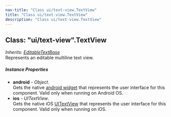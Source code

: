 ```yaml
---
nav-title: "Class ui/text-view.TextView"
title: "Class ui/text-view.TextView"
description: "Class ui/text-view.TextView"
---
```

## Class: "ui/text-view".TextView  
_Inherits:_ [_EditableTextBase_](../../ui/editable-text-base/EditableTextBase.md)  
Represents an editable multiline text view.

##### Instance Properties
 - **android** - _Object_.    
  Gets the native [android widget](http://developer.android.com/reference/android/widget/EditText.html) that represents the user interface for this component. Valid only when running on Android OS.
 - **ios** - _UITextView_.    
  Gets the native iOS [UITextView](https://developer.apple.com/library/ios/documentation/UIKit/Reference/UITextView_Class/) that represents the user interface for this component. Valid only when running on iOS.